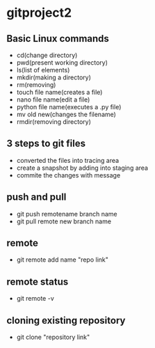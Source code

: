 # gitproject2
## Basic Linux commands
- cd(change directory)
- pwd(present working directory)
- ls(list of elements)
- mkdir(making a directory)
- rm(removing)
- touch file name(creates a file)
- nano file name(edit a file)
- python file name(executes a .py file)
- mv old new(changes the filename)
- rmdir(removing directory)
## 3 steps to git files
- converted the files into tracing area
- create a snapshot by adding into staging area
- commite the changes with message
## push and pull
- git push remotename branch name
- git pull remote new branch name
## remote
- git remote add name "repo link"
## remote status
- git remote -v
## cloning existing repository
- git clone "repository link"

